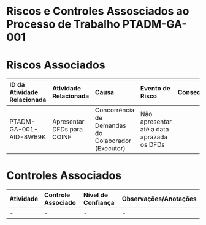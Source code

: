 # Riscos e Controles Assosciados ao Processo de Trabalho PTADM-GA-001

# Riscos Associados
|ID da Atividade Relacionada|Atividade Relacionada|Causa|Evento de Risco|Consequência|Avaliação do Risco|Nível de Risco Residual|Diretriz|
|:---|:---|:---|:---|:---|:---|:---|:---|
|PTADM-GA-001-AID-8WB9K|Apresentar DFDs para COINF|Concorrência de Demandas do Colaborador (Executor)|Não apresentar até a data aprazada os DFDs|

# Controles Associados

|Atividade|Controle Associado|Nível de Confiança|Observações/Anotações|
|:---|:---|:---|:---|
|-|-|-|-|